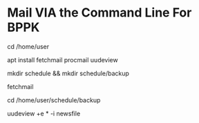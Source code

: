 # Mail VIA the Command Line For BPPK

cd /home/user

apt install fetchmail procmail uudeview

mkdir schedule && mkdir schedule/backup

fetchmail

cd /home/user/schedule/backup

uudeview +e * -i newsfile
